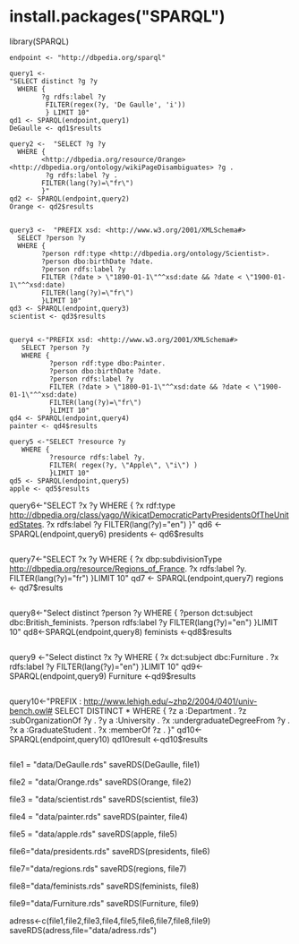 # install.packages("SPARQL")
library(SPARQL)
```
endpoint <- "http://dbpedia.org/sparql"
  
query1 <-  
"SELECT distinct ?g ?y
  WHERE {
        ?g rdfs:label ?y
         FILTER(regex(?y, 'De Gaulle', 'i'))
         } LIMIT 10"
qd1 <- SPARQL(endpoint,query1)
DeGaulle <- qd1$results

```
```
query2 <-  "SELECT ?g ?y
  WHERE {
        <http://dbpedia.org/resource/Orange> <http://dbpedia.org/ontology/wikiPageDisambiguates> ?g .
         ?g rdfs:label ?y .
        FILTER(lang(?y)=\"fr\")
        }"
qd2 <- SPARQL(endpoint,query2)
Orange <- qd2$results

```
```

query3 <-  "PREFIX xsd: <http://www.w3.org/2001/XMLSchema#>
  SELECT ?person ?y
  WHERE {    
        ?person rdf:type <http://dbpedia.org/ontology/Scientist>.
        ?person dbo:birthDate ?date.
        ?person rdfs:label ?y
        FILTER (?date > \"1890-01-1\"^^xsd:date && ?date < \"1900-01-1\"^^xsd:date)
        FILTER(lang(?y)=\"fr\")
        }LIMIT 10"
qd3 <- SPARQL(endpoint,query3)
scientist <- qd3$results

```
```

query4 <-"PREFIX xsd: <http://www.w3.org/2001/XMLSchema#>
   SELECT ?person ?y
   WHERE {    
          ?person rdf:type dbo:Painter.
          ?person dbo:birthDate ?date.
          ?person rdfs:label ?y
          FILTER (?date > \"1800-01-1\"^^xsd:date && ?date < \"1900-01-1\"^^xsd:date)
          FILTER(lang(?y)=\"fr\")
          }LIMIT 10"
qd4 <- SPARQL(endpoint,query4)
painter <- qd4$results
```
```
query5 <-"SELECT ?resource ?y
   WHERE {
          ?resource rdfs:label ?y.
          FILTER( regex(?y, \"Apple\", \"i\") )
          }LIMIT 10"
qd5 <- SPARQL(endpoint,query5)
apple <- qd5$results

```
query6<-"SELECT ?x ?y
  WHERE {
        ?x rdf:type  <http://dbpedia.org/class/yago/WikicatDemocraticPartyPresidentsOfTheUnitedStates>.
        ?x rdfs:label ?y
       FILTER(lang(?y)=\"en\")
}"
qd6 <- SPARQL(endpoint,query6)
presidents <- qd6$results

```
```
query7<-"SELECT ?x ?y
  WHERE {
         ?x dbp:subdivisionType <http://dbpedia.org/resource/Regions_of_France>.
         ?x rdfs:label ?y.
          FILTER(lang(?y)=\"fr\")
        }LIMIT 10"
qd7 <- SPARQL(endpoint,query7)
regions <- qd7$results
```
```
query8<-"Select distinct ?person ?y
  WHERE {
        ?person dct:subject dbc:British_feminists.
        ?person rdfs:label ?y
        FILTER(lang(?y)=\"en\")
      }LIMIT 10"
qd8<-SPARQL(endpoint,query8)
feminists <-qd8$results
```
```
query9 <-"Select distinct ?x ?y
  WHERE {
      ?x dct:subject dbc:Furniture .
      ?x rdfs:label ?y
      FILTER(lang(?y)=\"en\")
      }LIMIT 10"
qd9<-SPARQL(endpoint,query9)
Furniture <-qd9$results
```
```
query10<-"PREFIX : <http://www.lehigh.edu/~zhp2/2004/0401/univ-bench.owl#> 
  SELECT DISTINCT * WHERE
   { 
    ?z a :Department . 
    ?z :subOrganizationOf ?y . 
    ?y a :University . 
    ?x :undergraduateDegreeFrom ?y . 
    ?x a :GraduateStudent . 
    ?x :memberOf ?z . 
    }"
qd10<-SPARQL(endpoint,query10)
qd10result <-qd10$results
```
```
file1 = "data/DeGaulle.rds"
saveRDS(DeGaulle, file1)

file2 = "data/Orange.rds"
saveRDS(Orange, file2)

file3 = "data/scientist.rds"
saveRDS(scientist, file3)

file4 = "data/painter.rds"
saveRDS(painter, file4)

file5 = "data/apple.rds"
saveRDS(apple, file5)

file6="data/presidents.rds"
saveRDS(presidents, file6)

file7="data/regions.rds"
saveRDS(regions, file7)

file8="data/feminists.rds"
saveRDS(feminists, file8)

file9="data/Furniture.rds"
saveRDS(Furniture, file9)


adress<-c(file1,file2,file3,file4,file5,file6,file7,file8,file9)
saveRDS(adress,file="data/adress.rds")

```


